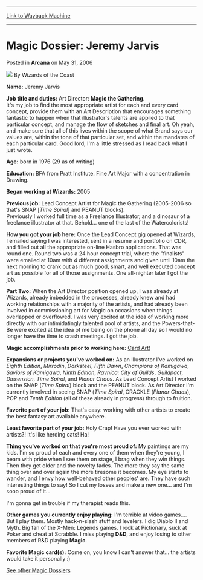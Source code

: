 
---
[Link to Wayback Machine](https://web.archive.org/web/20210429162511/https://magic.wizards.com/en/articles/archive/arcana/magic-dossier-jeremy-jarvis-2006-05-31)

[_metadata_:author]:- "Wizards of the Coast"
[_metadata_:description]:- "Name: Jeremy JarvisJob title and duties: Art Director: Magic the Gathering. It's my job to find the most appropriate artist for each and every card concept, provide them with an Art Description that encourages something fantastic to happen when that illustrator's talents are applied to that particular concept, and manage the flow of sketches and final art. Oh yeah, and make"
[_metadata_:generator]:- "Drupal 7 (http://drupal.org)"
[_metadata_:node]:- "703096"
[_metadata_:publish_date]:- "2006-05-31"
[_metadata_:source]:- "div-main-content"
[_metadata_:title]:- "Magic Dossier: Jeremy Jarvis"
[_metadata_:wayback_capture_timestamp]:- "2021-04-29 16:25:11"
[_metadata_:wayback_raw_url]:- "https://web.archive.org/web/20210429162511id_/https://magic.wizards.com/en/articles/archive/arcana/magic-dossier-jeremy-jarvis-2006-05-31"
[_metadata_:wayback_url]:- "https://magic.wizards.com/en/articles/archive/arcana/magic-dossier-jeremy-jarvis-2006-05-31"
---


Magic Dossier: Jeremy Jarvis
============================



 Posted in **Arcana**
 on May 31, 2006 






![](https://media.magic.wizards.com/styles/auth_small/public/images/person/wizards_author.jpg)
By Wizards of the Coast











**Name:** Jeremy Jarvis

**Job title and duties:** Art Director: **Magic the Gathering**.   
 It's my job to find the most appropriate artist for each and every card concept, provide them with an Art Description that encourages something fantastic to happen when that illustrator's talents are applied to that particular concept, and manage the flow of sketches and final art. Oh yeah, and make sure that all of this lives within the scope of what Brand says our values are, within the tone of that particular set, and within the mandates of each particular card. Good lord, I'm a little stressed as I read back what I just wrote.

**Age:** born in 1976 (29 as of writing)

**Education:** BFA from Pratt Institute. Fine Art Major with a concentration in Drawing.

**Began working at Wizards:** 2005

**Previous job:** Lead Concept Artist for Magic the Gathering (2005-2006 so that's SNAP [*Time Spiral*] and PEANUT blocks).  
 Previously I worked full time as a Freelance Illustrator, and a dinosaur of a freelance illustrator at that. Behold... one of the last of the Watercolorists!

**How you got your job here:** Once the Lead Concept gig opened at Wizards, I emailed saying I was interested, sent in a resume and portfolio on CDR, and filled out all the appropriate on-line Hasbro applications. That was round one. Round two was a 24 hour concept trial, where the "finalists" were emailed at 10am with 4 different assignments and given until 10am the next morning to crank out as much good, smart, and well executed concept art as possible for all of those assignments. One all-nighter later I got the job.

**Part Two:** When the Art Director position opened up, I was already at Wizards, already imbedded in the processes, already knew and had working relationships with a majority of the artists, and had already been involved in commissioning art for Magic on occasions when things overlapped or overflowed. I was very excited at the idea of working more directly with our intimidatingly talented pool of artists, and the Powers-that-Be were excited at the idea of me being on the phone all day so I would no longer have the time to crash meetings. I got the job.

**Magic accomplishments prior to working here:**
[Card Art!](http://gatherer.wizards.com/?first=1&last=100&term=Jeremy+Jarvis&Field_Artist=on&setfilter=Allsets&colorfilter=All&typefilter=All&output=summary&sort=name)

**Expansions or projects you've worked on:** As an Illustrator I've worked on *Eighth Edition*, *Mirrodin*, *Darksteel*, *Fifth Dawn*, *Champions of Kamigawa*, *Saviors of Kamigawa*, *Ninth Edition*, *Ravnica: City of Guilds*, *Guildpact*, *Dissension*, *Time Spiral*, and *Planar Chaos*. As Lead Concept Artist I worked on the SNAP (*Time Spiral*) block and the PEANUT block. As Art Director I'm currently involved in seeing SNAP (*Time Spiral*, CRACKLE (*Planar Chaos*), POP and *Tenth Edition* (all of these already in progress) through to fruition. 

**Favorite part of your job:** That's easy: working with other artists to create the best fantasy art available anywhere.

**Least favorite part of your job:** Holy Crap! Have you ever worked with artists?! It's like herding cats! Ha!

**Thing you've worked on that you're most proud of:** My paintings are my kids. I'm so proud of each and every one of them when they're young, I beam with pride when I see them on stage, I brag when they win things. Then they get older and the novelty fades. The more they say the same thing over and over again the more tiresome it becomes. My eye starts to wander, and I envy how well-behaved other peoples' are. They have such interesting things to say! So I cut my losses and make a new one... and I'm sooo proud of it... 

I'm gonna get in trouble if my therapist reads this.

**Other games you currently enjoy playing:** I'm terrible at video games.... But I play them. Mostly hack-n-slash stuff and levelers. I dig Diablo II and Myth. Big fan of the X-Men: Legends games. I rock at Pictionary, suck at Poker and cheat at Scrabble. I miss playing **D&D**, and enjoy losing to other members of R&D playing **Magic**.

**Favorite Magic card(s):** Come on, you know I can't answer that... the artists would take it personally :)

[See other Magic Dossiers](http://archive.wizards.com/default.asp?x=mtgcom/fullarchive&tablefilter=dossier)







